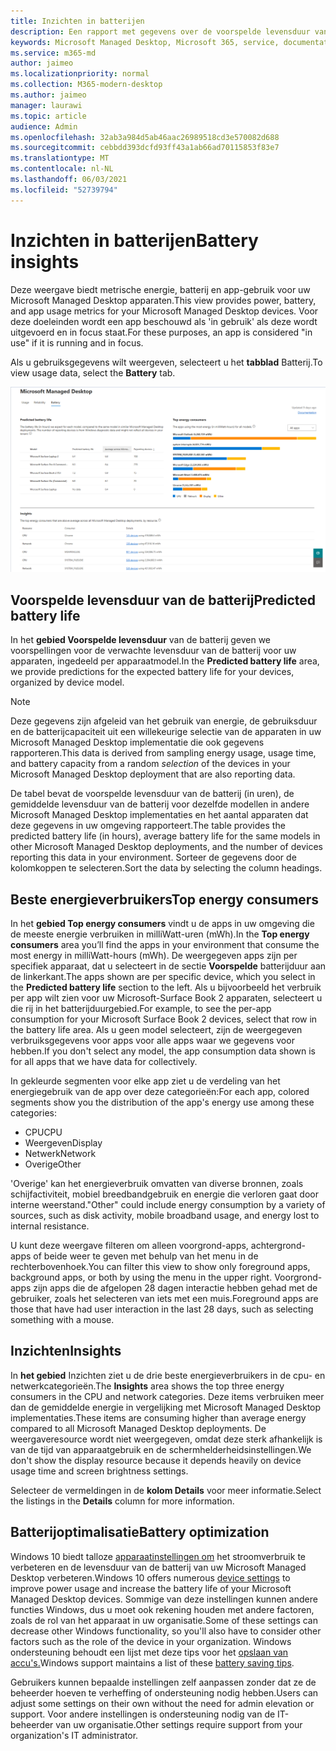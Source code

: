 ```yaml
---
title: Inzichten in batterijen
description: Een rapport met gegevens over de voorspelde levensduur van de batterij en de beste consumenten van stroomverbruikers
keywords: Microsoft Managed Desktop, Microsoft 365, service, documentatie
ms.service: m365-md
author: jaimeo
ms.localizationpriority: normal
ms.collection: M365-modern-desktop
ms.author: jaimeo
manager: laurawi
ms.topic: article
audience: Admin
ms.openlocfilehash: 32ab3a984d5ab46aac26989518cd3e570082d688
ms.sourcegitcommit: cebbdd393dcfd93ff43a1ab66ad70115853f83e7
ms.translationtype: MT
ms.contentlocale: nl-NL
ms.lasthandoff: 06/03/2021
ms.locfileid: "52739794"
---
```

# <a name="battery-insights"></a><span data-ttu-id="2eb25-104">Inzichten in batterijen</span><span class="sxs-lookup"><span data-stu-id="2eb25-104">Battery insights</span></span>
<span data-ttu-id="2eb25-105">Deze weergave biedt metrische energie, batterij en app-gebruik voor uw Microsoft Managed Desktop apparaten.</span><span class="sxs-lookup"><span data-stu-id="2eb25-105">This view provides power, battery, and app usage metrics for your Microsoft Managed Desktop devices.</span></span> <span data-ttu-id="2eb25-106">Voor deze doeleinden wordt een app beschouwd als 'in gebruik' als deze wordt uitgevoerd en in focus staat.</span><span class="sxs-lookup"><span data-stu-id="2eb25-106">For these purposes, an app is considered "in use" if it is running and in focus.</span></span>

<span data-ttu-id="2eb25-107">Als u gebruiksgegevens wilt weergeven, selecteert u het **tabblad** Batterij.</span><span class="sxs-lookup"><span data-stu-id="2eb25-107">To view usage data, select the **Battery** tab.</span></span>

![Batterijdeelvenster: voorspelde levensduur van de batterij per apparaatmodel in de linkerbovenhoek, beste energieverbruikers (per app) in de rechterbovenhoek, inzichtentabel aan de onderkant.](../../media/insights_battery.png)

## <a name="predicted-battery-life"></a><span data-ttu-id="2eb25-110">Voorspelde levensduur van de batterij</span><span class="sxs-lookup"><span data-stu-id="2eb25-110">Predicted battery life</span></span>

<span data-ttu-id="2eb25-111">In het **gebied Voorspelde levensduur** van de batterij geven we voorspellingen voor de verwachte levensduur van de batterij voor uw apparaten, ingedeeld per apparaatmodel.</span><span class="sxs-lookup"><span data-stu-id="2eb25-111">In the **Predicted battery life** area, we provide predictions for the expected battery life for your devices, organized by device model.</span></span>

> [!NOTE]
> <span data-ttu-id="2eb25-112">Deze gegevens zijn afgeleid van het gebruik van energie, <em></em> de gebruiksduur en de batterijcapaciteit uit een willekeurige selectie van de apparaten in uw Microsoft Managed Desktop implementatie die ook gegevens rapporteren.</span><span class="sxs-lookup"><span data-stu-id="2eb25-112">This data is derived from sampling energy usage, usage time, and battery capacity from a random <em>selection</em> of the devices in your Microsoft Managed Desktop deployment that are also reporting data.</span></span>

<span data-ttu-id="2eb25-113">De tabel bevat de voorspelde levensduur van de batterij (in uren), de gemiddelde levensduur van de batterij voor dezelfde modellen in andere Microsoft Managed Desktop implementaties en het aantal apparaten dat deze gegevens in uw omgeving rapporteert.</span><span class="sxs-lookup"><span data-stu-id="2eb25-113">The table provides the predicted battery life (in hours), average battery life for the same models in other Microsoft Managed Desktop deployments, and the number of devices reporting this data in your environment.</span></span> <span data-ttu-id="2eb25-114">Sorteer de gegevens door de kolomkoppen te selecteren.</span><span class="sxs-lookup"><span data-stu-id="2eb25-114">Sort the data by selecting the column headings.</span></span>



## <a name="top-energy-consumers"></a><span data-ttu-id="2eb25-115">Beste energieverbruikers</span><span class="sxs-lookup"><span data-stu-id="2eb25-115">Top energy consumers</span></span>

<span data-ttu-id="2eb25-116">In het **gebied Top energy consumers** vindt u de apps in uw omgeving die de meeste energie verbruiken in milliWatt-uren (mWh).</span><span class="sxs-lookup"><span data-stu-id="2eb25-116">In the **Top energy consumers** area you’ll find the apps in your environment that consume the most energy in milliWatt-hours (mWh).</span></span> <span data-ttu-id="2eb25-117">De weergegeven apps zijn per specifiek apparaat, dat u selecteert in de sectie **Voorspelde** batterijduur aan de linkerkant.</span><span class="sxs-lookup"><span data-stu-id="2eb25-117">The apps shown are per specific device, which you select in the **Predicted battery life** section to the left.</span></span> <span data-ttu-id="2eb25-118">Als u bijvoorbeeld het verbruik per app wilt zien voor uw Microsoft-Surface Book 2 apparaten, selecteert u die rij in het batterijduurgebied.</span><span class="sxs-lookup"><span data-stu-id="2eb25-118">For example, to see the per-app consumption for your Microsoft Surface Book 2 devices, select that row in the battery life area.</span></span> <span data-ttu-id="2eb25-119">Als u geen model selecteert, zijn de weergegeven verbruiksgegevens voor apps voor alle apps waar we gegevens voor hebben.</span><span class="sxs-lookup"><span data-stu-id="2eb25-119">If you don't select any model, the app consumption data shown is for all apps that we have data for collectively.</span></span>

 <span data-ttu-id="2eb25-120">In gekleurde segmenten voor elke app ziet u de verdeling van het energiegebruik van de app over deze categorieën:</span><span class="sxs-lookup"><span data-stu-id="2eb25-120">For each app, colored segments show you the distribution of the app's energy use among these categories:</span></span>

- <span data-ttu-id="2eb25-121">CPU</span><span class="sxs-lookup"><span data-stu-id="2eb25-121">CPU</span></span>
- <span data-ttu-id="2eb25-122">Weergeven</span><span class="sxs-lookup"><span data-stu-id="2eb25-122">Display</span></span>
- <span data-ttu-id="2eb25-123">Netwerk</span><span class="sxs-lookup"><span data-stu-id="2eb25-123">Network</span></span>
- <span data-ttu-id="2eb25-124">Overige</span><span class="sxs-lookup"><span data-stu-id="2eb25-124">Other</span></span>

<span data-ttu-id="2eb25-125">'Overige' kan het energieverbruik omvatten van diverse bronnen, zoals schijfactiviteit, mobiel breedbandgebruik en energie die verloren gaat door interne weerstand.</span><span class="sxs-lookup"><span data-stu-id="2eb25-125">"Other" could include energy consumption by a variety of sources, such as disk activity, mobile broadband usage, and energy lost to internal resistance.</span></span> 

<span data-ttu-id="2eb25-126">U kunt deze weergave filteren om alleen voorgrond-apps, achtergrond-apps of beide weer te geven met behulp van het menu in de rechterbovenhoek.</span><span class="sxs-lookup"><span data-stu-id="2eb25-126">You can filter this view to show only foreground apps, background apps, or both by using the menu in the upper right.</span></span> <span data-ttu-id="2eb25-127">Voorgrond-apps zijn apps die de afgelopen 28 dagen interactie hebben gehad met de gebruiker, zoals het selecteren van iets met een muis.</span><span class="sxs-lookup"><span data-stu-id="2eb25-127">Foreground apps are those that have had user interaction in the last 28 days, such as selecting something with a mouse.</span></span>

## <a name="insights"></a><span data-ttu-id="2eb25-128">Inzichten</span><span class="sxs-lookup"><span data-stu-id="2eb25-128">Insights</span></span>

<span data-ttu-id="2eb25-129">In **het gebied** Inzichten ziet u de drie beste energieverbruikers in de cpu- en netwerkcategorieën.</span><span class="sxs-lookup"><span data-stu-id="2eb25-129">The **Insights** area shows the top three energy consumers in the CPU and network categories.</span></span> <span data-ttu-id="2eb25-130">Deze items verbruiken meer dan de gemiddelde energie in vergelijking met Microsoft Managed Desktop implementaties.</span><span class="sxs-lookup"><span data-stu-id="2eb25-130">These items are consuming higher than average energy compared to all Microsoft Managed Desktop deployments.</span></span> <span data-ttu-id="2eb25-131">De weergaveresource wordt niet weergegeven, omdat deze sterk afhankelijk is van de tijd van apparaatgebruik en de schermhelderheidsinstellingen.</span><span class="sxs-lookup"><span data-stu-id="2eb25-131">We don't show the display resource because it depends heavily on device usage time and screen brightness settings.</span></span> 

<span data-ttu-id="2eb25-132">Selecteer de vermeldingen in de **kolom Details** voor meer informatie.</span><span class="sxs-lookup"><span data-stu-id="2eb25-132">Select the listings in the **Details** column for more information.</span></span>

## <a name="battery-optimization"></a><span data-ttu-id="2eb25-133">Batterijoptimalisatie</span><span class="sxs-lookup"><span data-stu-id="2eb25-133">Battery optimization</span></span>

<span data-ttu-id="2eb25-134">Windows 10 biedt talloze [apparaatinstellingen om](https://support.microsoft.com/help/20443/windows-10-battery-saving-tips) het stroomverbruik te verbeteren en de levensduur van de batterij van uw Microsoft Managed Desktop verbeteren.</span><span class="sxs-lookup"><span data-stu-id="2eb25-134">Windows 10 offers numerous [device settings](https://support.microsoft.com/help/20443/windows-10-battery-saving-tips) to improve power usage and increase the battery life of your Microsoft Managed Desktop devices.</span></span> <span data-ttu-id="2eb25-135">Sommige van deze instellingen kunnen andere functies Windows, dus u moet ook rekening houden met andere factoren, zoals de rol van het apparaat in uw organisatie.</span><span class="sxs-lookup"><span data-stu-id="2eb25-135">Some of these settings can decrease other Windows functionality, so you'll also have to consider other factors such as the role of the device in your organization.</span></span> <span data-ttu-id="2eb25-136">Windows ondersteuning behoudt een lijst met deze tips voor het [opslaan van accu's.](https://support.microsoft.com/help/20443/windows-10-battery-saving-tips)</span><span class="sxs-lookup"><span data-stu-id="2eb25-136">Windows support maintains a list of these [battery saving tips](https://support.microsoft.com/help/20443/windows-10-battery-saving-tips).</span></span>

<span data-ttu-id="2eb25-137">Gebruikers kunnen bepaalde instellingen zelf aanpassen zonder dat ze de beheerder hoeven te verheffing of ondersteuning nodig hebben.</span><span class="sxs-lookup"><span data-stu-id="2eb25-137">Users can adjust some settings on their own without the need for admin elevation or support.</span></span> <span data-ttu-id="2eb25-138">Voor andere instellingen is ondersteuning nodig van de IT-beheerder van uw organisatie.</span><span class="sxs-lookup"><span data-stu-id="2eb25-138">Other settings require support from your organization's IT administrator.</span></span>
